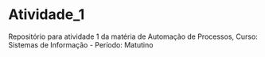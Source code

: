 # Atividade_1
Repositório para atividade 1 da matéria de Automação de Processos, Curso: Sistemas de Informação - Período: Matutino
